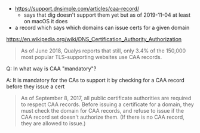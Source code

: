 
* https://support.dnsimple.com/articles/caa-record/
    * says that dig doesn't support them yet but as of 2019-11-04 at least on macOS it does
* a record which says which domains can issue certs for a given domain

https://en.wikipedia.org/wiki/DNS_Certification_Authority_Authorization

> As of June 2018, Qualys reports that still, only 3.4% of the 150,000 most popular TLS-supporting websites use CAA records.

Q: In what way is CAA "mandatory"?

A: It is mandatory for the CAs to support it by checking for a CAA record before they issue a cert

> As of September 8, 2017, all public certificate authorities are required to
> respect CAA records. Before issuing a certificate for a domain, they must
> check the domain for CAA records, and refuse to issue if the CAA record set
> doesn't authorize them. (If there is no CAA record, they are allowed to
> issue.)

